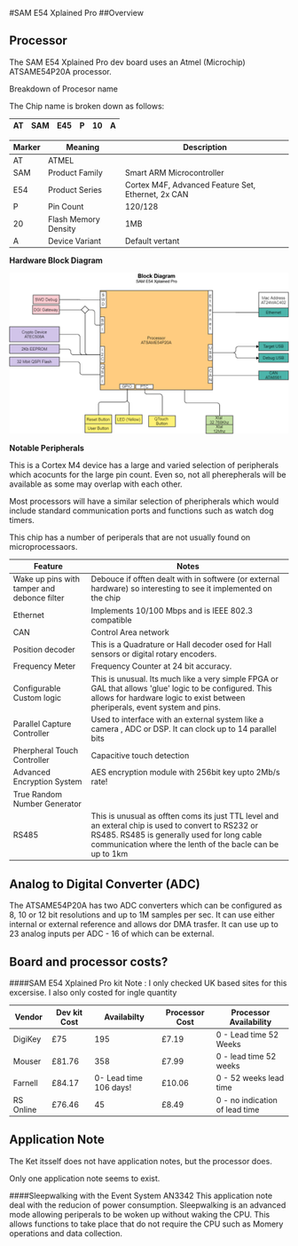 #SAM E54 Xplained Pro
##Overview

## Processor
The SAM E54 Xplained Pro dev board uses an Atmel (Microchip) ATSAME54P20A processor.

Breakdown of Procesor name

The Chip name is broken down as follows:


AT|SAM|E45|P|10|A
--|---|---|--|--|-


Marker|Meaning|Description
------|-------|-----
AT|ATMEL|
SAM|Product Family|Smart ARM Microcontroller
E54|Product Series|Cortex M4F, Advanced Feature Set, Ethernet, 2x CAN
P|Pin Count|120/128
20|Flash Memory Density|1MB
A|Device Variant|Default vertant

**Hardware Block Diagram**

![Hardware Block Diagram](SAM-E54-Xplained-Pro-Block-Diagram.png)

**Notable Peripherals**

This is a Cortex M4 device has a large and varied selection of peripherals which acocunts for the large pin count. Even so, not all pherepherals will be available as some may overlap with each other. 

Most processors will have a similar selection of pheripherals which would include standard communication ports and functions such as watch dog timers.

This chip has a number of periperals that are not usually found  on microprocessaors. 


Feature|Notes
-|-|
| Wake up pins with tamper and debonce filter| Debouce if offten dealt with in softwere (or external hardware) so interesting to see it implemented on the chip
| Ethernet| Implements 10/100 Mbps and is IEEE 802.3 compatible
| CAN | Control Area network
| Position decoder| This is a Quadrature or Hall decoder osed for Hall sensors or digital rotary encoders.
| Frequency Meter| Frequency Counter at 24 bit accuracy. 
| Configurable Custom logic| This is unusual. Its much like a very simple FPGA or GAL that allows 'glue' logic to be configured. This allows for hardware logic to exist between pheriperals, event system and pins.
| Parallel Capture Controller| Used to interface with an external system like a camera , ADC or DSP. It can clock up to 14 parallel bits 
| Pherpheral Touch Controller| Capacitive touch detection
| Advanced Encryption System| AES encryption module with 256bit key upto 2Mb/s rate! 
| True Random Number Generator|
|RS485| This is unusual as offten coms its just TTL level and an exteral chip is used to convert to RS232 or RS485. RS485 is generally used for long cable communication where the lenth of the bacle can be up to 1km

## Analog to Digital Converter (ADC)

The ATSAME54P20A has two ADC converters which can be configured as 8, 10 or 12 bit resolutions and up to 1M samples per sec.
It can use either internal or external reference and allows dor DMA trasfer. 
It can use up to 23 analog inputs per ADC - 16 of which can be external.

## Board and processor costs?

####SAM E54 Xplained Pro kit
Note : I only checked UK based sites for this excersise. I also only costed for ingle quantity

Vendor|Dev kit Cost|Availabilty| Processor Cost | Processor Availability
-|-|-|-|-
DigiKey| £75 | 195 | £7.19 | 0 - Lead time 52 Weeks
Mouser | £81.76 | 358|£7.99 | 0 - lead time 52 weeks
Farnell | £84.17 | 0- Lead time 106 days! |£10.06 | 0 - 52 weeks lead time
RS Online | £76.46| 45 |£8.49 | 0 - no indication of lead time

## Application Note

The Ket itsself does not have application notes, but the processor does. 

Only one application note seems to exist.

####Sleepwalking with the Event System AN3342
This application note deal with the reducion of power consumption. Sleepwalking is an advanced mode allowing periperals to be woken up without waking the CPU. This allows functions to take place that do not require the CPU such as Momery operations and data collection.


